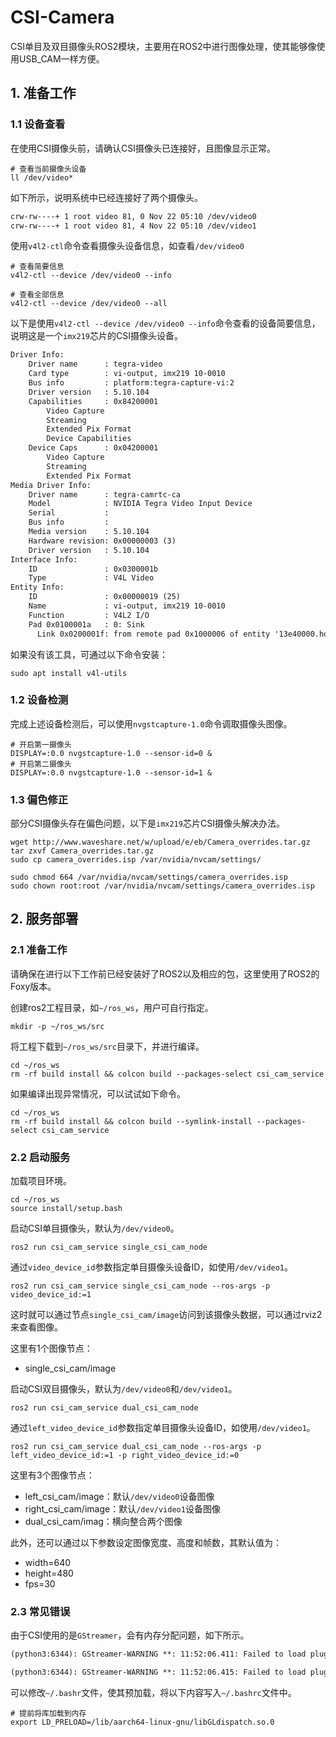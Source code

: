 # CSI-Camera
CSI单目及双目摄像头ROS2模块，主要用在ROS2中进行图像处理，使其能够像使用USB_CAM一样方便。

## 1. 准备工作

### 1.1 设备查看
在使用CSI摄像头前，请确认CSI摄像头已连接好，且图像显示正常。
``` shell
# 查看当前摄像头设备
ll /dev/video*
```
如下所示，说明系统中已经连接好了两个摄像头。
``` txt
crw-rw----+ 1 root video 81, 0 Nov 22 05:10 /dev/video0
crw-rw----+ 1 root video 81, 4 Nov 22 05:10 /dev/video1
```
使用`v4l2-ctl`命令查看摄像头设备信息，如查看`/dev/video0`
``` shell
# 查看简要信息
v4l2-ctl --device /dev/video0 --info

# 查看全部信息
v4l2-ctl --device /dev/video0 --all
```

以下是使用`v4l2-ctl --device /dev/video0 --info`命令查看的设备简要信息，说明这是一个`imx219`芯片的CSI摄像头设备。
``` txt
Driver Info:
	Driver name      : tegra-video
	Card type        : vi-output, imx219 10-0010
	Bus info         : platform:tegra-capture-vi:2
	Driver version   : 5.10.104
	Capabilities     : 0x84200001
		Video Capture
		Streaming
		Extended Pix Format
		Device Capabilities
	Device Caps      : 0x04200001
		Video Capture
		Streaming
		Extended Pix Format
Media Driver Info:
	Driver name      : tegra-camrtc-ca
	Model            : NVIDIA Tegra Video Input Device
	Serial           : 
	Bus info         : 
	Media version    : 5.10.104
	Hardware revision: 0x00000003 (3)
	Driver version   : 5.10.104
Interface Info:
	ID               : 0x0300001b
	Type             : V4L Video
Entity Info:
	ID               : 0x00000019 (25)
	Name             : vi-output, imx219 10-0010
	Function         : V4L2 I/O
	Pad 0x0100001a   : 0: Sink
	  Link 0x0200001f: from remote pad 0x1000006 of entity '13e40000.host1x:nvcsi@15a00000-': Data, Enabled
```

如果没有该工具，可通过以下命令安装：
```shell
sudo apt install v4l-utils 
```

### 1.2 设备检测
完成上述设备检测后，可以使用`nvgstcapture-1.0`命令调取摄像头图像。
```shell
# 开启第一摄像头
DISPLAY=:0.0 nvgstcapture-1.0 --sensor-id=0 &
# 开启第二摄像头
DISPLAY=:0.0 nvgstcapture-1.0 --sensor-id=1 &
```

### 1.3 偏色修正
部分CSI摄像头存在偏色问题，以下是`imx219`芯片CSI摄像头解决办法。
```shell
wget http://www.waveshare.net/w/upload/e/eb/Camera_overrides.tar.gz
tar zxvf Camera_overrides.tar.gz 
sudo cp camera_overrides.isp /var/nvidia/nvcam/settings/

sudo chmod 664 /var/nvidia/nvcam/settings/camera_overrides.isp
sudo chown root:root /var/nvidia/nvcam/settings/camera_overrides.isp
```

## 2. 服务部署

### 2.1 准备工作

请确保在进行以下工作前已经安装好了ROS2以及相应的包，这里使用了ROS2的Foxy版本。

创建ros2工程目录，如`~/ros_ws`，用户可自行指定。
``` shell
mkdir -p ~/ros_ws/src
```
将工程下载到`~/ros_ws/src`目录下，并进行编译。
``` shell
cd ~/ros_ws
rm -rf build install && colcon build --packages-select csi_cam_service
```

如果编译出现异常情况，可以试试如下命令。
``` shell
cd ~/ros_ws
rm -rf build install && colcon build --symlink-install --packages-select csi_cam_service
```

### 2.2 启动服务

加载项目环境。
``` shell
cd ~/ros_ws
source install/setup.bash 
```
启动CSI单目摄像头，默认为`/dev/video0`。
``` shell
ros2 run csi_cam_service single_csi_cam_node
``` 
通过`video_device_id`参数指定单目摄像头设备ID，如使用`/dev/video1`。
``` shell
ros2 run csi_cam_service single_csi_cam_node --ros-args -p video_device_id:=1
```
这时就可以通过节点`single_csi_cam/image`访问到该摄像头数据，可以通过rviz2来查看图像。

这里有1个图像节点：
- single_csi_cam/image

启动CSI双目摄像头，默认为`/dev/video0`和`/dev/video1`。
``` shell
ros2 run csi_cam_service dual_csi_cam_node 
```
通过`left_video_device_id`参数指定单目摄像头设备ID，如使用`/dev/video1`。
``` shell
ros2 run csi_cam_service dual_csi_cam_node --ros-args -p left_video_device_id:=1 -p right_video_device_id:=0
```

这里有3个图像节点：
- left_csi_cam/image：默认`/dev/video0`设备图像
- right_csi_cam/image：默认`/dev/video1`设备图像
- dual_csi_cam/imag：横向整合两个图像

此外，还可以通过以下参数设定图像宽度、高度和帧数，其默认值为：
-    width=640
-    height=480
-    fps=30

### 2.3 常见错误
由于CSI使用的是`GStreamer`，会有内存分配问题，如下所示。
``` txt
(python3:6344): GStreamer-WARNING **: 11:52:06.411: Failed to load plugin '/usr/lib/aarch64-linux-gnu/gstreamer-1.0/libgstnvarguscamerasrc.so': /lib/aarch64-linux-gnu/libGLdispatch.so.0: cannot allocate memory in static TLS block

(python3:6344): GStreamer-WARNING **: 11:52:06.415: Failed to load plugin '/usr/lib/aarch64-linux-gnu/gstreamer-1.0/libgstnvvidconv.so': /lib/aarch64-linux-gnu/libGLdispatch.so.0: cannot allocate memory in static TLS block
```

可以修改`~/.bashr`文件，使其预加载，将以下内容写入`~/.bashrc`文件中。
``` shell
# 提前将库加载到内存
export LD_PRELOAD=/lib/aarch64-linux-gnu/libGLdispatch.so.0
```